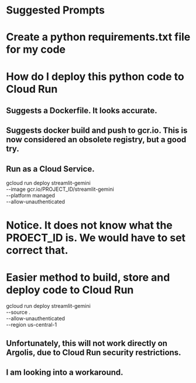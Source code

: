 # Suggested Prompts

# Create a python requirements.txt file for my code

# How do I deploy this python code to Cloud Run
## Suggests a Dockerfile. It looks accurate.

## Suggests docker build and push to gcr.io.  This is now considered an obsolete registry, but a good try.

## Run as a Cloud Service.
gcloud run deploy streamlit-gemini \
--image gcr.io/PROJECT_ID/streamlit-gemini \
--platform managed \
--allow-unauthenticated

# Notice. It does not know what the PROECT_ID is.  We would have to set correct that.

# Easier method to build, store and deploy code to Cloud Run
gcloud run deploy streamlit-gemini \
--source . \
--allow-unauthenticated \
--region us-central-1

## Unfortunately, this will not work directly on Argolis, due to Cloud Run security restrictions.
## I am looking into a workaround.